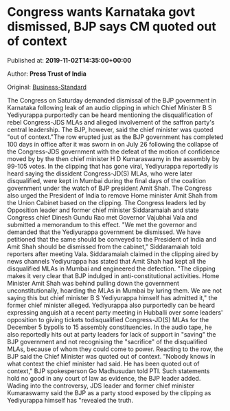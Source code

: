 
# Congress wants Karnataka govt dismissed, BJP says CM quoted out of context

Published at: **2019-11-02T14:35:00+00:00**

Author: **Press Trust of India**

Original: [Business-Standard](https://www.business-standard.com/article/pti-stories/cong-seeks-ktk-govt-s-dismissal-cm-quoted-out-of-context-bjp-119110200900_1.html)

The Congress on Saturday demanded dismissal of the BJP government in Karnataka following leak of an audio clipping in which Chief Minister B S Yediyurappa purportedly can be heard mentioning the disqualification of rebel Congress-JDS MLAs and alleged involvement of the saffron party's central leadership.
The BJP, however, said the chief minister was quoted "out of context."The row erupted just as the BJP government has completed 100 days in office after it was sworn in on July 26 following the collapse of the Congress-JDS government with the defeat of the motion of confidence moved by by the then chief minister H D Kumaraswamy in the assembly by 99-105 votes.
In the clipping that has gone viral, Yediyurappa reportedly is heard saying the dissident Congress-JD(S) MLAs, who were later disqualified, were kept in Mumbai during the final days of the coalition government under the watch of BJP president Amit Shah.
The Congress also urged the President of India to remove Home minister Amit Shah from the Union Cabinet based on the clipping.
The Congress leaders led by Opposition leader and former chief minister Siddaramaiah and state Congress chief Dinesh Gundu Rao met Governor Vajubhai Vala and submitted a memorandum to this effect.
"We met the governor and demanded that the Yediyurappa government be dismissed.
We have petitioned that the same should be conveyed to the President of India and Amit Shah should be dismissed from the cabinet," Siddaramaiah told reporters after meeting Vala.
Siddaramaiah claimed in the clipping aired by news channels Yediyurappa has stated that Amit Shah had kept all the disqualified MLAs in Mumbai and engineered the defection.
"The clipping makes it very clear that BJP indulged in anti-constitutional activities. Home Minister Amit Shah was behind pulling down the government unconstitutionally, hoarding the MLAs in Mumbai by luring them.
We are not saying this but chief minister B S Yediyurappa himself has admitted it," the former chief minister alleged.
Yediyurappa also purportedly can be heard expressing anguish at a recent party meeting in Hubballi over some leaders' opposition to giving tickets todisqualified Congress-JD(S) MLAs for the December 5 bypolls to 15 assembly constituencies.
In the audio tape, he also reportedly hits out at party leaders for lack of support in "saving" the BJP government and not recognising the "sacrifice" of the disqualified MLAs, because of whom they could come to power.
Reacting to the row, the BJP said the Chief Minister was quoted out of context.
"Nobody knows in what context the chief minister had said. He has been quoted out of context," BJP spokesperson Go Madhusudan told PTI.
Such statements hold no good in any court of law as evidence, the BJP leader added.
Wading into the controversy, JDS leader and former chief minister Kumaraswamy said the BJP as a party stood exposed by the clipping as Yediyurappa himself has "revealed the truth.
